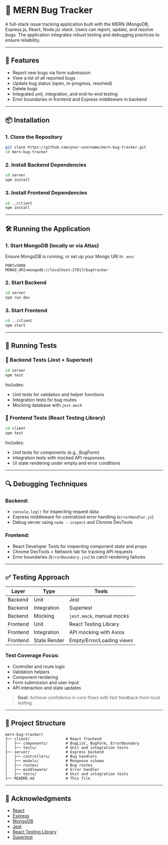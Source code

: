 
# 🐞 MERN Bug Tracker

A full-stack issue tracking application built with the MERN (MongoDB, Express.js, React, Node.js) stack. Users can report, update, and resolve bugs. The application integrates robust testing and debugging practices to ensure reliability.

---

## 🚀 Features

- Report new bugs via form submission
- View a list of all reported bugs
- Update bug status (open, in-progress, resolved)
- Delete bugs
- Integrated unit, integration, and end-to-end testing
- Error boundaries in frontend and Express middleware in backend

---

## 📦 Installation

### 1. Clone the Repository

```bash
git clone https://github.com/your-username/mern-bug-tracker.git
cd mern-bug-tracker
```

### 2. Install Backend Dependencies

```bash
cd server
npm install
```

### 3. Install Frontend Dependencies

```bash
cd ../client
npm install
```

---

## 🛠️ Running the Application

### 1. Start MongoDB (locally or via Atlas)

Ensure MongoDB is running, or set up your Mongo URI in `.env`:

```env
PORT=5000
MONGO_URI=mongodb://localhost:27017/bugtracker
```

### 2. Start Backend

```bash
cd server
npm run dev
```

### 3. Start Frontend

```bash
cd ../client
npm start
```

---

## 🧪 Running Tests

### 🔹 Backend Tests (Jest + Supertest)

```bash
cd server
npm test
```

Includes:
- Unit tests for validation and helper functions
- Integration tests for bug routes
- Mocking database with `jest.mock`

### 🔹 Frontend Tests (React Testing Library)

```bash
cd client
npm test
```

Includes:
- Unit tests for components (e.g., BugForm)
- Integration tests with mocked API responses
- UI state rendering under empty and error conditions

---

## 🔍 Debugging Techniques

### Backend:
- `console.log()` for inspecting request data
- Express middleware for centralized error handling (`errorHandler.js`)
- Debug server using `node --inspect` and Chrome DevTools

### Frontend:
- React Developer Tools for inspecting component state and props
- Chrome DevTools > Network tab for tracking API requests
- Error boundaries (`ErrorBoundary.jsx`) to catch rendering failures

---

## ✅ Testing Approach

| Layer       | Type         | Tools                        |
|-------------|--------------|------------------------------|
| Backend     | Unit         | Jest                         |
| Backend     | Integration  | Supertest                    |
| Backend     | Mocking      | `jest.mock`, manual mocks    |
| Frontend    | Unit         | React Testing Library        |
| Frontend    | Integration  | API mocking with Axios       |
| Frontend    | State Render | Empty/Error/Loading views    |

### Test Coverage Focus:
- Controller and route logic
- Validation helpers
- Component rendering
- Form submission and user input
- API interaction and state updates

> **Goal**: Achieve confidence in core flows with fast feedback from local testing.

---

## 📁 Project Structure

```
mern-bug-tracker/
├── client/                # React frontend
│   ├── components/        # BugList, BugForm, ErrorBoundary
│   ├── tests/             # Unit and integration tests
├── server/                # Express backend
│   ├── controllers/       # Bug handlers
│   ├── models/            # Mongoose schema
│   ├── routes/            # Bug routes
│   ├── middleware/        # Error handler
│   ├── tests/             # Unit and integration tests
├── README.md              # This file
```

---

## 🙌 Acknowledgments

- [React](https://reactjs.org)
- [Express](https://expressjs.com)
- [MongoDB](https://www.mongodb.com/)
- [Jest](https://jestjs.io/)
- [React Testing Library](https://testing-library.com/)
- [Supertest](https://github.com/visionmedia/supertest)
